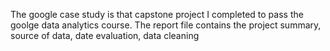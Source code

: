 The google case study is that capstone project I completed to pass the goolge data analytics course.
The report file contains the project summary, source of data, date evaluation, data cleaning
